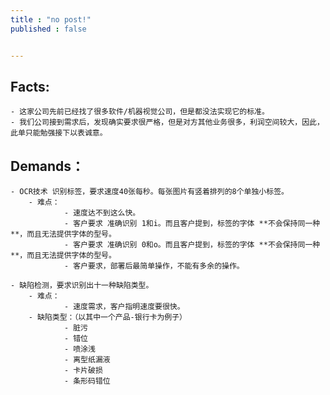 ```yaml
---
title : "no post!"
published : false


---
```



## Facts:
    
    - 这家公司先前已经找了很多软件/机器视觉公司，但是都没法实现它的标准。
    - 我们公司接到需求后，发现确实要求很严格，但是对方其他业务很多，利润空间较大，因此，此单只能勉强接下以表诚意。


## Demands：

    - OCR技术 识别标签，要求速度40张每秒。每张图片有竖着排列的8个单独小标签。
        - 难点：
                - 速度达不到这么快。
                - 客户要求 准确识别 1和i。而且客户提到，标签的字体 **不会保持同一种**，而且无法提供字体的型号。
                - 客户要求 准确识别 0和o。而且客户提到，标签的字体 **不会保持同一种**，而且无法提供字体的型号。
                - 客户要求，部署后最简单操作，不能有多余的操作。

    - 缺陷检测，要求识别出十一种缺陷类型。
        - 难点：
                - 速度需求，客户指明速度要很快。
        - 缺陷类型：（以其中一个产品-银行卡为例子）
                - 脏污
                - 错位
                - 喷涂浅
                - 离型纸漏液
                - 卡片破损
                - 条形码错位
